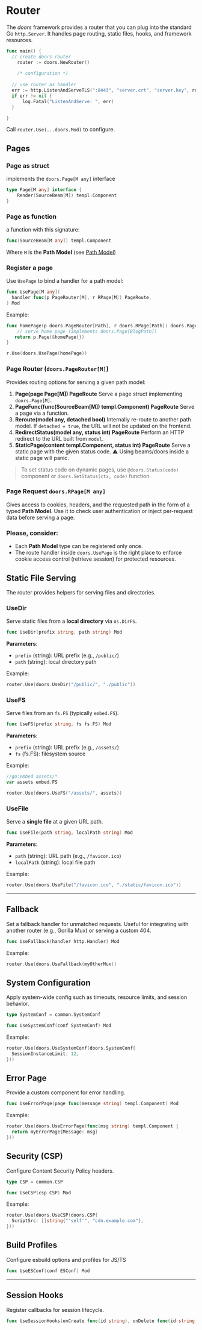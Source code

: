 #  Router

The *doors* framework provides a router that you can plug into the standard Go `http.Server`.
 It handles page routing, static files, hooks, and framework resources.

```go
func main() {
  // create doors router
	router := doors.NewRouter()
  
	/* configuration */
  
  // use router as handler
  err := http.ListenAndServeTLS(":8443", "server.crt", "server.key", router)
  if err != nil {
      log.Fatal("ListenAndServe: ", err)
  }

}
```

Call `router.Use(...doors.Mod)` to configure.

## Pages

### Page as struct

implements the `doors.Page[M any]` interface

```go
type Page[M any] interface {
	Render(SourceBeam[M]) templ.Component
}
```

### Page as function

 a function with this signature:

```go
func(SourceBeam[M any]) templ.Component
```

Where `M` is the **Path Model**  (see [Path Model](./03-path-model.md))

### Register a page

Use `UsePage` to bind a handler for a path model:

```go
func UsePage[M any](
  handler func(p PageRouter[M], r RPage[M]) PageRoute,
) Mod
```

Example:

```go
func homePage(p doors.PageRouter[Path], r doors.RPage[Path]) doors.PageRoute {
  	// serve home page (implements doors.Page[BlogPath])
   return p.Page(&homePage{}) 
}
```

```go
r.Use(doors.UsePage(homePage))
```

### Page Router (`doors.PageRouter[M]`)

Provides routing options for serving a given path model:

1. **Page(page Page[M]) PageRoute**
    Serve a page struct implementing `doors.Page[M]`.
2. **PageFunc(func(SourceBeam[M]) templ.Component) PageRoute**
    Serve a page via a function.
3. **Reroute(model any, detached bool)**
    Internally re-route to another path model.
    If `detached = true`, the URL will not be updated on the frontend.
4. **RedirectStatus(model any, status int) PageRoute**
    Perform an HTTP redirect to the URL built from `model`.
5. **StaticPage(content templ.Component, status int) PageRoute**
    Serve a static page with the given status code.
    ⚠️ Using beams/doors inside a static page will panic.

> To set status code on dynamic pages, use `@doors.Status(code)`  component or `doors.SetStatus(ctx, code)` function.

### Page Request `doors.RPage[M any]`

Gives access to cookies, headers, and the requested path in the form of a typed **Path Model**. Use it to check user authentication or inject per-request data before serving a page.

### Please, consider:

* Each **Path Model** type can be registered only once.
* The route handler inside `doors.UsePage` is the right place to enforce cookie access control (retrieve session) for protected resources.

## Static File Serving

The router provides helpers for serving files and directories.  

### UseDir

Serve static files from a **local directory** via `os.DirFS`.

```go
func UseDir(prefix string, path string) Mod
```

**Parameters**:  

- `prefix` (string): URL prefix (e.g., `/public/`)  
- `path` (string): local directory path  

Example:

```go
router.Use(doors.UseDir("/public/", "./public"))
```

### UseFS

Serve files from an `fs.FS` (typically `embed.FS`).

```go
func UseFS(prefix string, fs fs.FS) Mod
```

**Parameters**:  

- `prefix` (string): URL prefix (e.g., `/assets/`)  
- `fs` (fs.FS): filesystem source  

Example:

```go
//go:embed assets/*
var assets embed.FS

router.Use(doors.UseFS("/assets/", assets))
```

### UseFile

Serve a **single file** at a given URL path.

```go
func UseFile(path string, localPath string) Mod
```

**Parameters**:  

- `path` (string): URL path (e.g., `/favicon.ico`)  
- `localPath` (string): local file path  

Example:

```go
router.Use(doors.UseFile("/favicon.ico", "./static/favicon.ico"))
```

---

## Fallback

Set a fallback handler for unmatched requests. Useful for integrating with another router (e.g., Gorilla Mux) or serving a custom 404.

```go
func UseFallback(handler http.Handler) Mod
```

Example:

```go
router.Use(doors.UseFallback(myOtherMux))
```

## System Configuration

Apply system-wide config such as timeouts, resource limits, and session behavior.

```go
type SystemConf = common.SystemConf

func UseSystemConf(conf SystemConf) Mod
```

Example:

```go
router.Use(doors.UseSystemConf(doors.SystemConf{
  SessionInstanceLimit: 12,
}))
```

## Error Page

Provide a custom component for error handling.

```go
func UseErrorPage(page func(message string) templ.Component) Mod
```

Example:

```go
router.Use(doors.UseErrorPage(func(msg string) templ.Component {
  return myErrorPage{Message: msg}
}))
```

## Security (CSP)

Configure Content Security Policy headers.

```go
type CSP = common.CSP

func UseCSP(csp CSP) Mod
```

Example:

```go
router.Use(doors.UseCSP(doors.CSP{
  ScriptSrc: []string{"'self'", "cdn.example.com"},
}))
```

## Build Profiles

Configure esbuild options and profiles for JS/TS

```go
func UseESConf(conf ESConf) Mod
```

---

## Session Hooks

Register callbacks for session lifecycle.

```go
func UseSessionHooks(onCreate func(id string), onDelete func(id string)) Mod
```

## 
